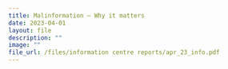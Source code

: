 ```yaml
---
title: Malinformation – Why it matters
date: 2023-04-01
layout: file
description: ""
image: ""
file_url: /files/information centre reports/apr_23_info.pdf
---
```

